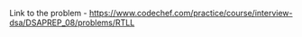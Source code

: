 Link to the problem - https://www.codechef.com/practice/course/interview-dsa/DSAPREP_08/problems/RTLL
